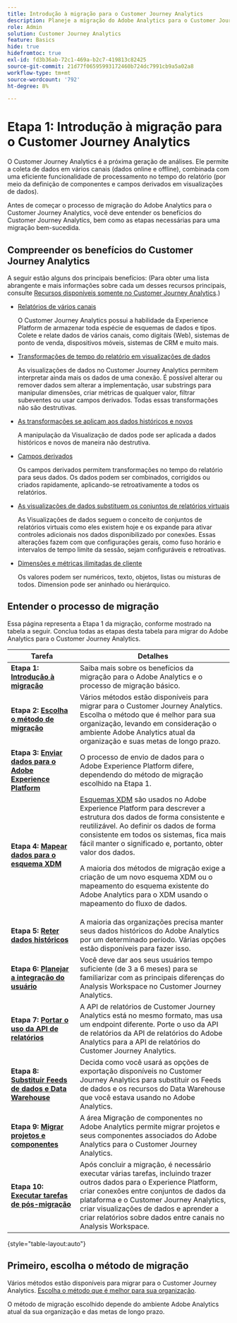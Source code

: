 ```yaml
---
title: Introdução à migração para o Customer Journey Analytics
description: Planeje a migração do Adobe Analytics para o Customer Journey Analytics
role: Admin
solution: Customer Journey Analytics
feature: Basics
hide: true
hidefromtoc: true
exl-id: fd3b36ab-72c1-469a-b2c7-419813c82425
source-git-commit: 21d77f06595993172460b724dc7991cb9a5a02a8
workflow-type: tm+mt
source-wordcount: '792'
ht-degree: 8%

---
```


# Etapa 1: Introdução à migração para o Customer Journey Analytics

O Customer Journey Analytics é a próxima geração de análises. Ele permite a coleta de dados em vários canais (dados online e offline), combinada com uma eficiente funcionalidade de processamento no tempo do relatório (por meio da definição de componentes e campos derivados em visualizações de dados).

Antes de começar o processo de migração do Adobe Analytics para o Customer Journey Analytics, você deve entender os benefícios do Customer Journey Analytics, bem como as etapas necessárias para uma migração bem-sucedida.

## Compreender os benefícios do Customer Journey Analytics

A seguir estão alguns dos principais benefícios: (Para obter uma lista abrangente e mais informações sobre cada um desses recursos principais, consulte [Recursos disponíveis somente no Customer Journey Analytics](/help/getting-started/aa-vs-cja/cja-aa.md#adobe-customer-journey-analytics-features-not-available-in-adobe-analytics).)

* [Relatórios de vários canais](/help/getting-started/aa-to-cja-user.md#changes-to-data-architecture)

  O Customer Journey Analytics possui a habilidade da Experience Platform de armazenar toda espécie de esquemas de dados e tipos. Colete e relate dados de vários canais, como digitais (Web), sistemas de ponto de venda, dispositivos móveis, sistemas de CRM e muito mais.

* [Transformações de tempo do relatório em visualizações de dados](/help/getting-started/aa-vs-cja/vrs-dataview-sandbox-adc.md#customer-journey-analytics-data-views)

  As visualizações de dados no Customer Journey Analytics permitem interpretar ainda mais os dados de uma conexão. É possível alterar ou remover dados sem alterar a implementação, usar substrings para manipular dimensões, criar métricas de qualquer valor, filtrar subeventes ou usar campos derivados. Todas essas transformações não são destrutivas.

* [As transformações se aplicam aos dados históricos e novos](/help/getting-started/aa-vs-cja/vrs-dataview-sandbox-adc.md)

  A manipulação da Visualização de dados pode ser aplicada a dados históricos e novos de maneira não destrutiva.

* [Campos derivados](/help/data-views/derived-fields/derived-fields.md)

  Os campos derivados permitem transformações no tempo do relatório para seus dados. Os dados podem ser combinados, corrigidos ou criados rapidamente, aplicando-se retroativamente a todos os relatórios.

* [As visualizações de dados substituem os conjuntos de relatórios virtuais](/help/getting-started/aa-to-cja-user.md#changes-to-the-concept-of-virtual-report-suites)

  As Visualizações de dados seguem o conceito de conjuntos de relatórios virtuais como eles existem hoje e os expande para ativar controles adicionais nos dados disponibilizado por conexões. Essas alterações fazem com que configurações gerais, como fuso horário e intervalos de tempo limite da sessão, sejam configuráveis e retroativas.

* [Dimensões e métricas ilimitadas de cliente](/help/getting-started/aa-to-cja-user.md#changes-to-the-concept-of-evars-and-props)

  Os valores podem ser numéricos, texto, objetos, listas ou misturas de todos. Dimension pode ser aninhado ou hierárquico.

## Entender o processo de migração

<!-- Include a graphic of the end-to-end process, as well as links to each step of the process -->
Essa página representa a Etapa 1 da migração, conforme mostrado na tabela a seguir. Conclua todas as etapas desta tabela para migrar do Adobe Analytics para o Customer Journey Analytics.

| Tarefa | Detalhes |
|---------|----------|
| **Etapa 1: [Introdução à migração](/help/getting-started/cja-migration/cja-migration-getstarted.md)** | Saiba mais sobre os benefícios da migração para o Adobe Analytics e o processo de migração básico. |
| **Etapa 2: [Escolha o método de migração](/help/getting-started/cja-migration/cja-migration-method.md)** | Vários métodos estão disponíveis para migrar para o Customer Journey Analytics. Escolha o método que é melhor para sua organização, levando em consideração o ambiente Adobe Analytics atual da organização e suas metas de longo prazo. |
| **Etapa 3: [Enviar dados para o Adobe Experience Platform](/help/getting-started/cja-migration/cja-migration-send-to-platform.md)** | O processo de envio de dados para o Adobe Experience Platform difere, dependendo do método de migração escolhido na Etapa 1. |
| **Etapa 4: [Mapear dados para o esquema XDM](/help/getting-started/cja-migration/cja-migration-xdm.md)** | [Esquemas XDM](https://experienceleague.adobe.com/en/docs/experience-platform/xdm/home#xdm-schemas) são usados no Adobe Experience Platform para descrever a estrutura dos dados de forma consistente e reutilizável. Ao definir os dados de forma consistente em todos os sistemas, fica mais fácil manter o significado e, portanto, obter valor dos dados.<p>A maioria dos métodos de migração exige a criação de um novo esquema XDM ou o mapeamento do esquema existente do Adobe Analytics para o XDM usando o mapeamento do fluxo de dados.</p> |
| **Etapa 5: [Reter dados históricos](/help/getting-started/cja-migration/cja-migration-historical-data.md)** | A maioria das organizações precisa manter seus dados históricos do Adobe Analytics por um determinado período. Várias opções estão disponíveis para fazer isso. |
| **Etapa 6: [Planejar a integração do usuário](/help/getting-started/cja-migration/cja-migration-onboarding.md)** | Você deve dar aos seus usuários tempo suficiente (de 3 a 6 meses) para se familiarizar com as principais diferenças do Analysis Workspace no Customer Journey Analytics. |
| **Etapa 7: [Portar o uso da API de relatórios](/help/getting-started/cja-migration/cja-migration-api.md)** | A API de relatórios de Customer Journey Analytics está no mesmo formato, mas usa um endpoint diferente. Porte o uso da API de relatórios da API de relatórios do Adobe Analytics para a API de relatórios do Customer Journey Analytics. |
| **Etapa 8: [Substituir Feeds de dados e Data Warehouse](/help/getting-started/cja-migration/cja-migration-export-options.md)** | Decida como você usará as opções de exportação disponíveis no Customer Journey Analytics para substituir os Feeds de dados e os recursos do Data Warehouse que você estava usando no Adobe Analytics. |
| **Etapa 9: [Migrar projetos e componentes](/help/getting-started/cja-migration/cja-migration-projects.md)** | A área Migração de componentes no Adobe Analytics permite migrar projetos e seus componentes associados do Adobe Analytics para o Customer Journey Analytics. |
| **Etapa 10: [Executar tarefas de pós-migração](/help/getting-started/cja-getting-started.md)** | Após concluir a migração, é necessário executar várias tarefas, incluindo trazer outros dados para o Experience Platform, criar conexões entre conjuntos de dados da plataforma e o Customer Journey Analytics, criar visualizações de dados e aprender a criar relatórios sobre dados entre canais no Analysis Workspace. |

{style="table-layout:auto"}

## Primeiro, escolha o método de migração

Vários métodos estão disponíveis para migrar para o Customer Journey Analytics. [Escolha o método que é melhor para sua organização](/help/getting-started/cja-migration/cja-migration-method.md).

O método de migração escolhido depende do ambiente Adobe Analytics atual da sua organização e das metas de longo prazo.
